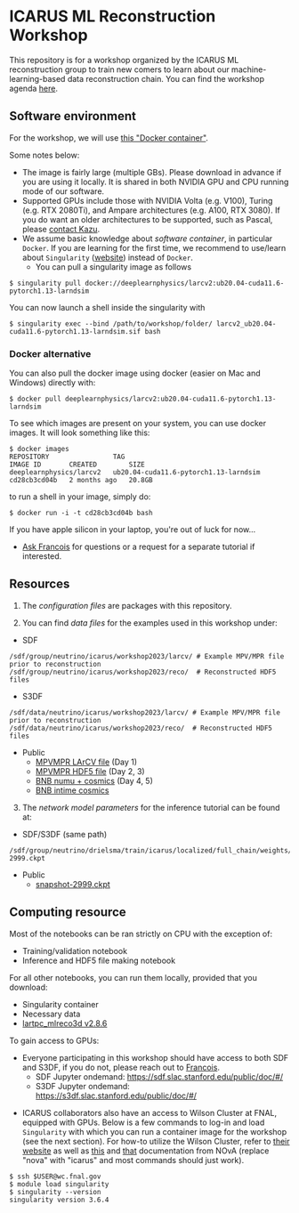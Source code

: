 # ICARUS ML Reconstruction Workshop

This repository is for a workshop organized by the ICARUS ML reconstruction group to train new comers to learn about our machine-learning-based data reconstruction chain. You can find the workshop agenda [here](https://indico.slac.stanford.edu/event/7979/).

## Software environment

For the workshop, we will use [this "Docker container"](https://hub.docker.com/layers/deeplearnphysics/larcv2/ub20.04-cuda11.6-pytorch1.13-larndsim/images/sha256-afe799e39e2000949f3f247ab73fe70039fb411cb301cb3c78678b68c22e37fb?context=explore).

Some notes below:

* The image is fairly large (multiple GBs). Please download in advance if you are using it locally. It is shared in both NVIDIA GPU and CPU running mode of our software.
* Supported GPUs include those with NVIDIA Volta (e.g. V100), Turing (e.g. RTX 2080Ti), and Ampare architectures (e.g. A100, RTX 3080). If you do want an older architectures to be supported, such as Pascal, please [contact Kazu](mailto:kterao@slac.stanford.edu).
* We assume basic knowledge about _software container_, in particular `Docker`. If you are learning for the first time, we recommend to use/learn about `Singularity` ([website](https://singularity.hpcng.org/)) instead of `Docker`.
    * You can pull a singularity image as follows
```shell
$ singularity pull docker://deeplearnphysics/larcv2:ub20.04-cuda11.6-pytorch1.13-larndsim
```

You can now launch a shell inside the singularity with
```shell
$ singularity exec --bind /path/to/workshop/folder/ larcv2_ub20.04-cuda11.6-pytorch1.13-larndsim.sif bash
```

### Docker alternative

You can also pull the docker image using docker (easier on Mac and Windows) directly with:
```shell
$ docker pull deeplearnphysics/larcv2:ub20.04-cuda11.6-pytorch1.13-larndsim
```
To see which images are present on your system, you can use docker images. It will look something like this:
```shell
$ docker images
REPOSITORY                TAG                                     IMAGE ID       CREATED        SIZE
deeplearnphysics/larcv2   ub20.04-cuda11.6-pytorch1.13-larndsim   cd28cb3cd04b   2 months ago   20.8GB
```
to run a shell in your image, simply do:
```shell
$ docker run -i -t cd28cb3cd04b bash
```

If you have apple silicon in your laptop, you're out of luck for now...

* [Ask Francois](mailto:drielsma@slac.stanford.edu) for questions or a request for a separate tutorial if interested.

## Resources

1. The *configuration files* are packages with this repository.

2. You can find *data files* for the examples used in this workshop under:
- SDF
```shell
/sdf/group/neutrino/icarus/workshop2023/larcv/ # Example MPV/MPR file prior to reconstruction
/sdf/group/neutrino/icarus/workshop2023/reco/  # Reconstructed HDF5 files
```
- S3DF
```shell
/sdf/data/neutrino/icarus/workshop2023/larcv/ # Example MPV/MPR file prior to reconstruction
/sdf/data/neutrino/icarus/workshop2023/reco/  # Reconstructed HDF5 files
```
- Public
  - [MPVMPR LArCV file](https://drive.google.com/file/d/1nP-fCq3e59rOePfDvECRsxoToUT03QLj/view?usp=sharing) (Day 1)
  - [MPVMPR HDF5 file](https://drive.google.com/file/d/1mlklhMtPVF39BJp51er6AP8uGypBO8MI/view?usp=sharing) (Day 2, 3)
  - [BNB numu + cosmics](https://drive.google.com/file/d/1dbOq9ViuOGmLyTvoMuEkUtNn3nA1TWGo/view?usp=sharing) (Day 4, 5)
  - [BNB intime cosmics](https://drive.google.com/file/d/1qBDUmCPjSsNi_SW6L6tWduPSFcBQaTMW/view?usp=sharing)

3. The *network model parameters* for the inference tutorial can be found at:
- SDF/S3DF (same path)
```shell
/sdf/group/neutrino/drielsma/train/icarus/localized/full_chain/weights/full_chain/grappa_inter_nomlp/snapshot-2999.ckpt
```
- Public
  - [snapshot-2999.ckpt](https://drive.google.com/file/d/1jKcNHWSk-MgyRM7fqQF8Tsgb5VCadKbR/view?usp=sharing)

## Computing resource
Most of the notebooks can be ran strictly on CPU with the exception of:
- Training/validation notebook
- Inference and HDF5 file making notebook

For all other notebooks, you can run them locally, provided that you download:
- Singularity container
- Necessary data
- [lartpc_mlreco3d v2.8.6](https://github.com/DeepLearnPhysics/lartpc_mlreco3d/releases/tag/v2.8.5)

To gain access to GPUs:
- Everyone participating in this workshop should have access to both SDF and S3DF, if you do not, please reach out to [Francois](mailto:drielsma@slac.stanford.edu).
  - SDF Jupyter ondemand: https://sdf.slac.stanford.edu/public/doc/#/
  - S3DF Jupyter ondemand: https://s3df.slac.stanford.edu/public/doc/#/

* ICARUS collaborators also have an access to Wilson Cluster at FNAL, equipped with GPUs. Below is a few commands to log-in and load `Singularity` with which you can run a container image for the workshop (see the next section). For how-to utilize the Wilson Cluster, refer to [their website](https://computing.fnal.gov/wilsoncluster/slurm-job-scheduler/) as well as [this](https://cdcvs.fnal.gov/redmine/projects/nova_reconstruction/wiki/The_Wilson_Cluster) and [that](https://cdcvs.fnal.gov/redmine/projects/nova_reconstruction/wiki/Step-by-step_guide_to_running_on_the_WC) documentation from NOvA (replace "nova" with "icarus" and most commands should just work).

```shell
$ ssh $USER@wc.fnal.gov
$ module load singularity
$ singularity --version
singularity version 3.6.4
```
